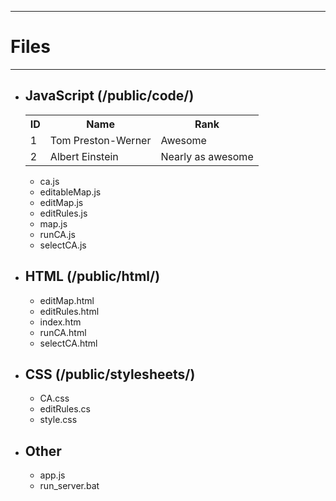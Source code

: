 ------------
# Files
------------

* ## JavaScript (/public/code/)

	<table>
	  <tr>
	    <th>ID</th><th>Name</th><th>Rank</th>
	  </tr>
	  <tr>
	    <td>1</td><td>Tom Preston-Werner</td><td>Awesome</td>
	  </tr>
	  <tr>
	    <td>2</td><td>Albert Einstein</td><td>Nearly as awesome</td>
	  </tr>
	</table>

	* ca.js
	* editableMap.js
	* editMap.js
	* editRules.js
	* map.js
	* runCA.js
	* selectCA.js

* ## HTML (/public/html/)

	* editMap.html
	* editRules.html
	* index.htm
	* runCA.html
	* selectCA.html

* ## CSS (/public/stylesheets/)
	* CA.css
	* editRules.cs
	* style.css

* ## Other
	* app.js
	* run_server.bat
